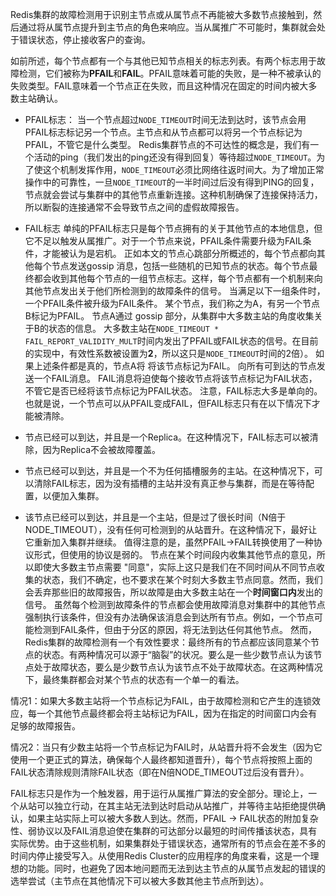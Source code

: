 
Redis集群的故障检测用于识别主节点或从属节点不再能被大多数节点接触到，然后通过将从属节点提升到主节点的角色来响应。当从属推广不可能时，集群就会处于错误状态，停止接收客户的查询。

如前所述，每个节点都有一个与其他已知节点相关的标志列表。有两个标志用于故障检测，它们被称为**PFAIL**和**FAIL**。PFAIL意味着可能的失败，是一种不被承认的失败类型。FAIL意味着一个节点正在失败，而且这种情况在固定的时间内被大多数主站确认。
- PFAIL标志：
当一个节点超过`NODE_TIMEOUT`时间无法到达时，该节点会用PFAIL标志标记另一个节点。主节点和从节点都可以将另一个节点标记为PFAIL，不管它是什么类型。
Redis集群节点的不可达性的概念是，我们有一个活动的ping（我们发出的ping还没有得到回复）等待超过`NODE_TIMEOUT`。为了使这个机制发挥作用，`NODE_TIMEOUT`必须比网络往返时间大。为了增加正常操作中的可靠性，一旦`NODE_TIMEOUT`的一半时间过后没有得到PING的回复，节点就会尝试与集群中的其他节点重新连接。这种机制确保了连接保持活力，所以断裂的连接通常不会导致节点之间的虚假故障报告。
- FAIL标志
单纯的PFAIL标志只是每个节点拥有的关于其他节点的本地信息，但它不足以触发从属推广。对于一个节点来说，PFAIL条件需要升级为FAIL条件，才能被认为是宕机。
正如本文的节点心跳部分所概述的，每个节点都向其他每个节点发送gossip 消息，包括一些随机的已知节点的状态。每个节点最终都会收到其他每个节点的一组节点标志。这样，每个节点都有一个机制来向其他节点发出关于他们所检测到的故障条件的信号。
当满足以下一组条件时，一个PFAIL条件被升级为FAIL条件。
某个节点，我们称之为A，有另一个节点B标记为PFAIL。
节点A通过 gossip 部分，从集群中大多数主站的角度收集关于B的状态的信息。
大多数主站在`NODE_TIMEOUT * FAIL_REPORT_VALIDITY_MULT`时间内发出了PFAIL或FAIL状态的信号。在目前的实现中，有效性系数被设置为**2**，所以这只是`NODE_TIMEOUT`时间的2倍）。
如果上述条件都是真的，节点A将 将该节点标记为FAIL。
向所有可到达的节点发送一个FAIL消息。
FAIL消息将迫使每个接收节点将该节点标记为FAIL状态，不管它是否已经将该节点标记为PFAIL状态。
注意，FAIL标志大多是单向的。也就是说，一个节点可以从PFAIL变成FAIL，但FAIL标志只有在以下情况下才能被清除。

- 节点已经可以到达，并且是一个Replica。在这种情况下，FAIL标志可以被清除，因为Replica不会被故障覆盖。
- 节点已经可以到达，并且是一个不为任何插槽服务的主站。在这种情况下，可以清除FAIL标志，因为没有插槽的主站并没有真正参与集群，而是在等待配置，以便加入集群。
- 该节点已经可以到达，并且是一个主站，但是过了很长时间（N倍于NODE_TIMEOUT），没有任何可检测到的从站晋升。在这种情况下，最好让它重新加入集群并继续。
值得注意的是，虽然PFAIL-\>FAIL转换使用了一种协议形式，但使用的协议是弱的。
节点在某个时间段内收集其他节点的意见，所以即使大多数主节点需要 "同意"，实际上这只是我们在不同时间从不同节点收集的状态，我们不确定，也不要求在某个时刻大多数主节点同意。然而，我们会丢弃那些旧的故障报告，所以故障是由大多数主站在一个**时间窗口内**发出的信号。
虽然每个检测到故障条件的节点都会使用故障消息对集群中的其他节点强制执行该条件，但没有办法确保该消息会到达所有节点。例如，一个节点可能检测到FAIL条件，但由于分区的原因，将无法到达任何其他节点。
然而，Redis集群的故障检测有一个有效性要求：最终所有的节点都应该同意某个节点的状态。有两种情况可以源于“脑裂”的状况。要么是一些少数节点认为该节点处于故障状态，要么是少数节点认为该节点不处于故障状态。在这两种情况下，最终集群都会对某个节点的状态有一个单一的看法。

情况1：如果大多数主站将一个节点标记为FAIL，由于故障检测和它产生的连锁效应，每一个其他节点最终都会将主站标记为FAIL，因为在指定的时间窗口内会有足够的故障报告。

情况2：当只有少数主站将一个节点标记为FAIL时，从站晋升将不会发生（因为它使用一个更正式的算法，确保每个人最终都知道晋升），每个节点将按照上面的FAIL状态清除规则清除FAIL状态（即在N倍NODE_TIMEOUT过后没有晋升）。

FAIL标志只是作为一个触发器，用于运行从属推广算法的安全部分。理论上，一个从站可以独立行动，在其主站无法到达时启动从站推广，并等待主站拒绝提供确认，如果主站实际上可以被大多数人到达。然而，PFAIL -\> FAIL状态的附加复杂性、弱协议以及FAIL消息迫使在集群的可达部分以最短的时间传播该状态，具有实际优势。由于这些机制，如果集群处于错误状态，通常所有的节点会在差不多的时间内停止接受写入。从使用Redis Cluster的应用程序的角度来看，这是一个理想的功能。同时，也避免了因本地问题而无法到达主节点的从属节点发起的错误的选举尝试（主节点在其他情况下可以被大多数其他主节点所到达）。

